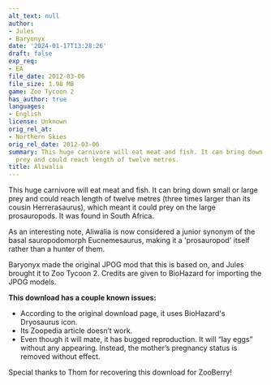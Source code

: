 ```yaml
---
alt_text: null
author:
- Jules
- Baryonyx
date: '2024-01-17T13:28:26'
draft: false
exp_req:
- EA
file_date: 2012-03-06
file_size: 1.98 MB
game: Zoo Tycoon 2
has_author: true
languages:
- English
license: Unknown
orig_rel_at:
- Northern Skies
orig_rel_date: 2012-03-06
summary: This huge carnivore will eat meat and fish. It can bring down small or large
  prey and could reach length of twelve metres.
title: Aliwalia
---
```

This huge carnivore will eat meat and fish. It can bring down small or large prey and could reach length of twelve metres (three times larger than its cousin Herrerasaurus), which meant it could prey on the large prosauropods. It was found in South Africa.

As an interesting note, Aliwalia is now considered a junior synonym of the basal sauropodomorph Eucnemesaurus, making it a 'prosauropod' itself rather than a hunter of them.

Baryonyx made the original JPOG mod that this is based on, and Jules brought it to Zoo Tycoon 2. Credits are given to BioHazard for importing the JPOG models.

**This download has a couple known issues:**
- According to the original download page, it uses BioHazard's Dryosaurus icon.
- Its Zoopedia article doesn’t work.
- Even though it will mate, it has bugged reproduction. It will “lay eggs” without any appearing. Instead, the mother’s pregnancy status is removed without effect.

Special thanks to Thom for recovering this download for ZooBerry!